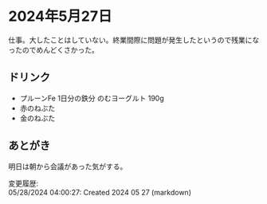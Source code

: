 # 2024年5月27日

仕事。大したことはしていない。終業間際に問題が発生したというので残業になったのでめんどくさかった。

## ドリンク

- プルーンFe 1日分の鉄分 のむヨーグルト 190g
- 赤のねぶた
- 金のねぶた

## あとがき

明日は朝から会議があった気がする。

変更履歴:  
05/28/2024 04:00:27: Created 2024 05 27 (markdown)  

